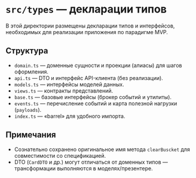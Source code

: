 # `src/types` — декларации типов

В этой директории размещены декларации типов и интерфейсов, необходимых для реализации приложения по парадигме MVP.

## Структура

- `domain.ts` — доменные сущности и проекции (алиасы) для шагов оформления.
- `api.ts` — DTO и интерфейс API-клиента (без реализации).
- `models.ts` — интерфейсы моделей данных.
- `views.ts` — контракты представлений.
- `base.ts` — базовые интерфейсы (брокер событий и утилиты).
- `events.ts` — перечисление событий и карта полезной нагрузки (`payloads`).
- `index.ts` — «barrel» для удобного импорта.

## Примечания

- Сознательно сохранено оригинальное имя метода `clearBuscket` для совместимости со спецификацией.
- DTO (`CardDTO` и др.) могут отличаться от доменных типов — трансформации выполняются в моделях/презентере.
